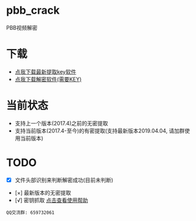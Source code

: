 # pbb_crack
PBB视频解密

# 下载
- [点我下载最新提取key软件](https://github.com/deadash/pbb_crack/releases/tag/%E6%8F%90%E5%8F%96%E5%B7%A5%E5%85%B7)
- [点我下载解密软件(需要KEY)](https://github.com/deadash/pbb_crack/releases/tag/v0.2b)

# 当前状态
- 支持上一个版本(2017.4)之前的无密提取
- 支持当前版本(2017.4-至今)的有密提取(支持最新版本2019.04.04, 请加群使用当前版本)

# TODO
- [x] 文件头部识别来判断解密成功(目前未判断)
- [×] 最新版本的无密提取
- [√] 密钥抓取 [点击查看使用帮助](https://github.com/deadash/pbb_crack/wiki/%E5%A6%82%E4%BD%95%E6%8F%90%E5%8F%96%E5%AF%86%E9%92%A5)

`QQ交流群: 659732061`
